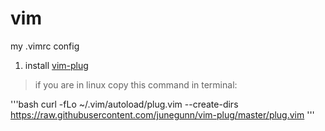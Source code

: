 # vim
my .vimrc config

1. install [vim-plug](https://github.com/junegunn/vim-plug)
>if you are in linux copy this command in terminal:

   '''bash
   curl -fLo ~/.vim/autoload/plug.vim --create-dirs \
  https://raw.githubusercontent.com/junegunn/vim-plug/master/plug.vim
   '''
